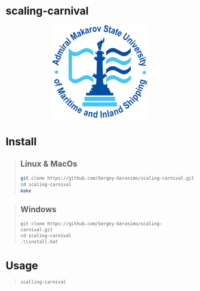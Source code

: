 # scaling-carnival

<p align="center">

  <img src=images/logo_en.png>

</p>


# Install 
>## Linux & MacOs
>```bash
>git clone https://github.com/Sergey-Gerasimo/scaling-carnival.git
>cd scaling-carnival 
>make 
>```

>## Windows
>```shell
>git clone https://github.com/Sergey-Gerasimo/scaling-carnival.git
>cd scaling-carnival 
> .\\install.bat
>```


# Usage

> ```
>scalling-carnival
>```
